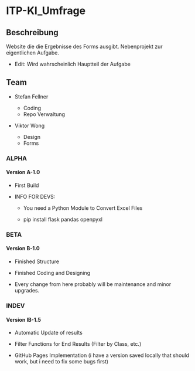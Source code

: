 # ITP-KI_Umfrage

## Beschreibung

Website die die Ergebnisse des Forms ausgibt. Nebenprojekt zur eigentlichen Aufgabe.
+ Edit: Wird wahrscheinlich Hauptteil der Aufgabe

## Team

+ Stefan Fellner
  + Coding
  + Repo Verwaltung

+ Viktor Wong
  + Design
  + Forms

### ALPHA

#### Version A-1.0

+ First Build

+ INFO FOR DEVS:

  + You need a Python Module to Convert Excel Files

  + pip install flask pandas openpyxl

### BETA

#### Version B-1.0

+ Finished Structure

+ Finished Coding and Designing

+ Every change from here probably will be maintenance and minor upgrades.


### INDEV

#### Version IB-1.5

+ Automatic Update of results

+ Filter Functions for End Results (Filter by Class, etc.)

+ GitHub Pages Implementation (i have a version saved locally that should work, but i need to fix some bugs first)
